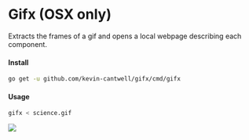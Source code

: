 # Gifx (OSX only)

Extracts the frames of a gif and opens a local webpage describing each component.

#### Install

```bash
go get -u github.com/kevin-cantwell/gifx/cmd/gifx
```

#### Usage

```bash
gifx < science.gif
```

![](demo1.gif)
